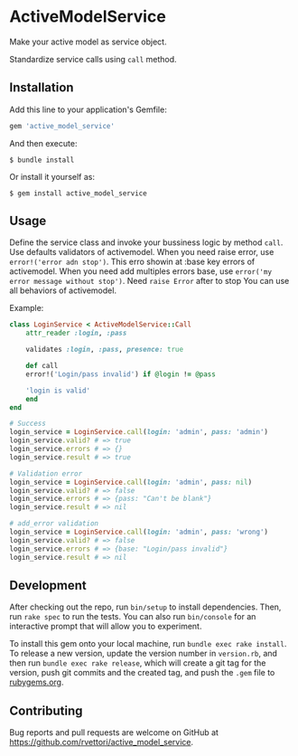 # ActiveModelService

Make your active model as service object.

Standardize service calls using `call` method.

## Installation

Add this line to your application's Gemfile:

```ruby
gem 'active_model_service'
```

And then execute:

    $ bundle install

Or install it yourself as:

    $ gem install active_model_service

## Usage

Define the service class and invoke your bussiness logic by method `call`.
Use defaults validators of activemodel.
When you need raise error, use `error!('error adn stop')`. This erro showin at :base key errors of activemodel.
When you need add multiples errors base, use `error('my error message without stop')`. Need `raise Error` after to stop
You can use all behaviors of activemodel.

Example:

```ruby
class LoginService < ActiveModelService::Call
    attr_reader :login, :pass

    validates :login, :pass, presence: true

    def call
    error!('Login/pass invalid') if @login != @pass

    'login is valid'
    end
end

# Success
login_service = LoginService.call(login: 'admin', pass: 'admin')
login_service.valid? # => true
login_service.errors # => {}
login_service.result # => true

# Validation error
login_service = LoginService.call(login: 'admin', pass: nil)
login_service.valid? # => false
login_service.errors # => {pass: "Can't be blank"}
login_service.result # => nil

# add_error validation
login_service = LoginService.call(login: 'admin', pass: 'wrong')
login_service.valid? # => false
login_service.errors # => {base: "Login/pass invalid"}
login_service.result # => nil

```

## Development

After checking out the repo, run `bin/setup` to install dependencies. Then, run `rake spec` to run the tests. You can also run `bin/console` for an interactive prompt that will allow you to experiment.

To install this gem onto your local machine, run `bundle exec rake install`. To release a new version, update the version number in `version.rb`, and then run `bundle exec rake release`, which will create a git tag for the version, push git commits and the created tag, and push the `.gem` file to [rubygems.org](https://rubygems.org).

## Contributing

Bug reports and pull requests are welcome on GitHub at https://github.com/rvettori/active_model_service.

